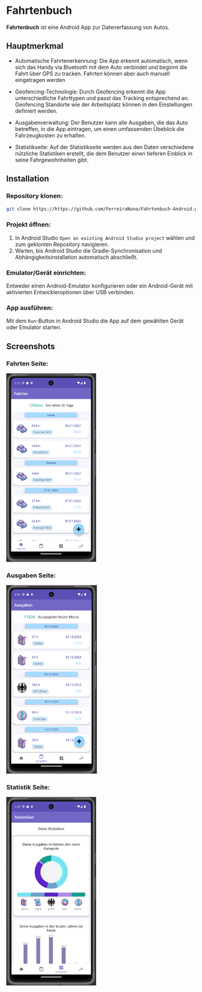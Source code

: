 # Fahrtenbuch

**Fahrtenbuch** ist eine Android App zur Datenerfassung von Autos.

## Hauptmerkmal

- Automatische Fahrtenerkennung: Die App erkennt automatisch, wenn sich das Handy via Bluetooth mit dem Auto verbindet und beginnt die Fahrt über GPS zu tracken. Fahrten können aber auch manuell eingetragen werden

- Geofencing-Technologie: Durch Geofencing erkennt die App unterschiedliche Fahrttypen und passt das Tracking entsprechend an. Geofencing Standorte wie der Arbeitsplatz können in den Einstellungen definiert werden.

- Ausgabenverwaltung: Der Benutzer kann alle Ausgaben, die das Auto betreffen, in die App eintragen, um einen umfassenden Übeblick die Fahrzeugkosten zu erhalten.

- Statistikseite: Auf der Statistikseite werden aus den Daten verschiedene nützliche Statistiken erstellt, die dem Benutzer einen tieferen Einblick in seine Fahrgewohnheiten gibt.

## Installation

### Repository klonen: 
```bash
git clone https://https://github.com/FerreiraNuno/Fahrtenbuch-Android.git
```
### Projekt öffnen: 
1. In Android Studio ``Open an existing Android Studio project`` wählen und zum geklonten Repository navigieren.
2. Warten, bis Android Studio die Gradle-Synchronisation und Abhängigkeitsinstallation automatisch abschließt.


### Emulator/Gerät einrichten: 
Entweder einen Android-Emulator konfigurieren oder ein Android-Gerät mit aktivierten Entwickleroptionen über USB verbinden.

### App ausführen: 
Mit dem ``Run``-Button in Android Studio die App auf dem gewählten Gerät oder Emulator starten.


## Screenshots

### Fahrten Seite:
<img src="Fahrten.png" alt="Fahrten Seite" height="500"/>

### Ausgaben Seite:
<img src="Ausgaben.png" alt="Ausgaben Seite" height="500"/>

### Statistik Seite:
<img src="Statistik.png" alt="Statistik Seite" height="500"/>
